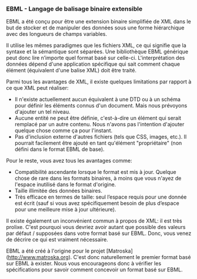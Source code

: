 ### EBML - Langage de balisage binaire extensible

EBML a été conçu pour être une extension binaire simplifiée de XML dans le but de stocker et de manipuler des données sous une forme hiérarchique avec des longueurs de champs variables.

Il utilise les mêmes paradigmes que les fichiers XML, ce qui signifie que la syntaxe et la sémantique sont séparées. Une bibliothèque EBML générique peut donc lire n’importe quel format basé sur celle-ci. L'interprétation des données dépend d'une application spécifique qui sait comment chaque élément (équivalent d'une balise XML) doit être traité.

Parmi tous les avantages de XML, il existe quelques limitations par rapport à ce que XML peut réaliser:

- Il n'existe actuellement aucun équivalent à une DTD ou à un schéma pour définir les éléments connus d'un document. Mais nous prévoyons d'ajouter un tel niveau.
- Aucune entité ne peut être définie, c'est-à-dire un élément qui serait remplacé par un autre contenu. Nous n'avons pas l'intention d'ajouter quelque chose comme ça pour l'instant.
- Pas d'inclusion externe d'autres fichiers (tels que CSS, images, etc.). Il pourrait facilement être ajouté en tant qu'élément "propriétaire" (non défini dans le format EBML de base).

Pour le reste, vous avez tous les avantages comme:

- Compatibilité ascendante lorsque le format est mis à jour. Quelque chose de rare dans les formats binaires, à moins que vous n'ayez de l'espace inutilisé dans le format d'origine.
- Taille illimitée des données binaires.
- Très efficace en termes de taille: seul l’espace requis pour une donnée est écrit (sauf si vous avez spécifiquement besoin de plus d’espace pour une meilleure mise à jour ultérieure).

Il existe également un inconvénient commun à propos de XML: il est très prolixe. C'est pourquoi vous devriez avoir autant que possible des valeurs par défaut / supposées dans votre format basé sur EBML. Donc, vous venez de décrire ce qui est vraiment nécessaire.

EBML a été créé à l'origine pour le projet [Matroska] (http://www.matroska.org). C'est donc naturellement le premier format basé sur EBML à exister. Nous vous encourageons donc à vérifier les spécifications pour savoir comment concevoir un format basé sur EBML.
